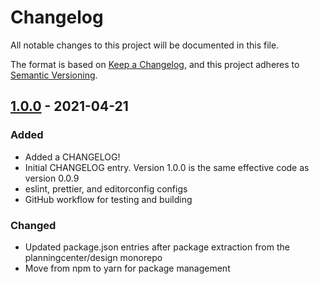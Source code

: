 # Changelog

All notable changes to this project will be documented in this file.

The format is based on [Keep a Changelog](https://keepachangelog.com/en/1.0.0/),
and this project adheres to [Semantic Versioning](https://semver.org/spec/v2.0.0.html).

## [1.0.0] - 2021-04-21

### Added

- Added a CHANGELOG!
- Initial CHANGELOG entry. Version 1.0.0 is the same effective code as version 0.0.9
- eslint, prettier, and editorconfig configs
- GitHub workflow for testing and building

### Changed

- Updated package.json entries after package extraction from the planningcenter/design monorepo
- Move from npm to yarn for package management

[1.0.0]: https://github.com/planningcenter/system/compare/v0.0.9..v1.0.0
